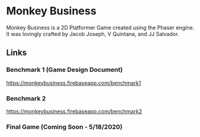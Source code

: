 # Monkey Business

Monkey Business is a 2D Platformer Game created using the Phaser engine. It was lovingly crafted by Jacob Joseph, V Quintana, and JJ Salvador. 

## Links
### Benchmark 1 (Game Design Document)

https://monkeybusiness.firebaseapp.com/benchmark1

### Benchmark 2 
https://monkeybusiness.firebaseapp.com/benchmark2

### Final Game (Coming Soon - 5/18/2020)
